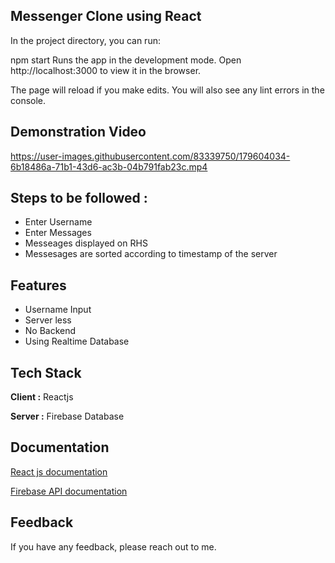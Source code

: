 ## Messenger Clone using React

In the project directory, you can run:

npm start
Runs the app in the development mode.
Open http://localhost:3000 to view it in the browser.

The page will reload if you make edits.
You will also see any lint errors in the console.

## Demonstration Video

https://user-images.githubusercontent.com/83339750/179604034-6b18486a-71b1-43d6-ac3b-04b791fab23c.mp4

## Steps to be followed :

- Enter Username
- Enter Messages 
- Messeages displayed on RHS
- Messesages are sorted according to timestamp of the server 

## Features

- Username Input
- Server less 
- No Backend
- Using Realtime Database

## Tech Stack

**Client :** Reactjs

**Server :** Firebase Database

## Documentation

[React js documentation](https://reactjs.org/docs/getting-started.html)

[Firebase API documentation](https://firebase.google.com/docs/reference)

## Feedback

If you have any feedback, please reach out to me.
